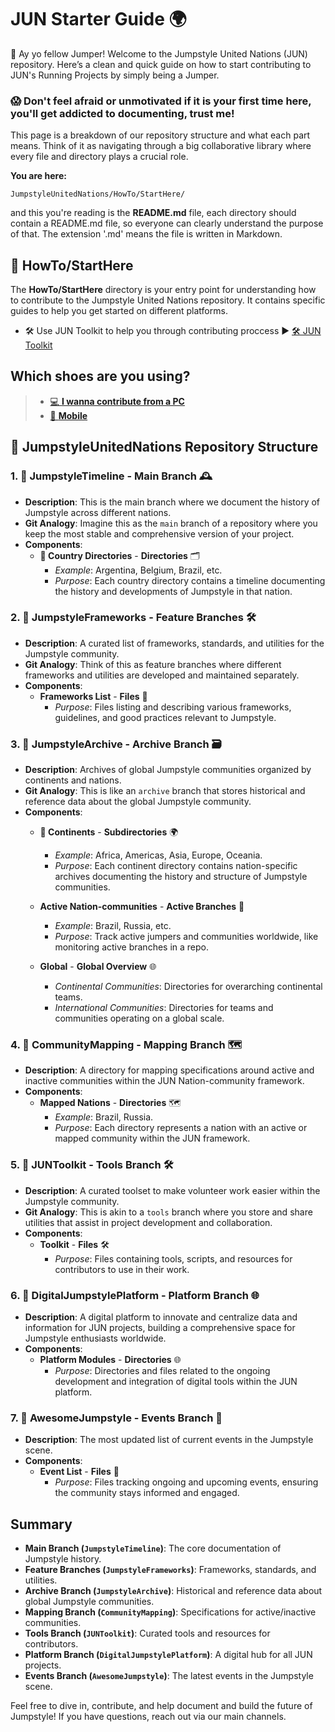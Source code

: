 # JUN Starter Guide 🌍

🤖 Ay yo fellow Jumper! Welcome to the Jumpstyle United Nations (JUN) repository. Here’s a clean and quick guide on how to start contributing to JUN's Running Projects by simply being a Jumper.

### 😱 Don't feel afraid or unmotivated if it is your first time here, you'll get addicted to documenting, trust me!

This page is a breakdown of our repository structure and what each part means. Think of it as navigating through a big collaborative library where every file and directory plays a crucial role.

**You are here:** 
```
JumpstyleUnitedNations/HowTo/StartHere/
```
and this you're reading is the **README.md** file, each directory should contain a README.md file, so everyone can clearly understand the purpose of that. The extension '.md' means the file is written in Markdown.


## 📂 HowTo/StartHere

The **HowTo/StartHere** directory is your entry point for understanding how to contribute to the Jumpstyle United Nations repository. It contains specific guides to help you get started on different platforms.

- 🛠️ Use JUN Toolkit to help you through contributing proccess ► [🛠️ JUN Toolkit](../../JUNToolkit/)

## Which shoes are you using?

> - [💻 **I wanna contribute from a PC**](./PC/)
> - [📱 **Mobile**](./Mobile/)

## 📂 JumpstyleUnitedNations Repository Structure

### 1. **📂 JumpstyleTimeline** - **Main Branch** 🕰️

- **Description**: This is the main branch where we document the history of Jumpstyle across different nations.
- **Git Analogy**: Imagine this as the `main` branch of a repository where you keep the most stable and comprehensive version of your project.
- **Components**:
  - **📂 Country Directories** - **Directories** 🗂️
    - *Example*: Argentina, Belgium, Brazil, etc.
    - *Purpose*: Each country directory contains a timeline documenting the history and developments of Jumpstyle in that nation.

### 2. **📂 JumpstyleFrameworks** - **Feature Branches** 🛠️

- **Description**: A curated list of frameworks, standards, and utilities for the Jumpstyle community.
- **Git Analogy**: Think of this as feature branches where different frameworks and utilities are developed and maintained separately.
- **Components**:
  - **Frameworks List** - **Files** 📜
    - *Purpose*: Files listing and describing various frameworks, guidelines, and good practices relevant to Jumpstyle.

### 3. **📂 JumpstyleArchive** - **Archive Branch** 🗃️

- **Description**: Archives of global Jumpstyle communities organized by continents and nations.
- **Git Analogy**: This is like an `archive` branch that stores historical and reference data about the global Jumpstyle community.
- **Components**:
  - **📂 Continents** - **Subdirectories** 🌍
    - *Example*: Africa, Americas, Asia, Europe, Oceania.
    - *Purpose*: Each continent directory contains nation-specific archives documenting the history and structure of Jumpstyle communities.

  - **Active Nation-communities** - **Active Branches** 🔄
    - *Example*: Brazil, Russia, etc.
    - *Purpose*: Track active jumpers and communities worldwide, like monitoring active branches in a repo.

  - **Global** - **Global Overview** 🌐
    - *Continental Communities*: Directories for overarching continental teams.
    - *International Communities*: Directories for teams and communities operating on a global scale.

### 4. **📂 CommunityMapping** - **Mapping Branch** 🗺️

- **Description**: A directory for mapping specifications around active and inactive communities within the JUN Nation-community framework.
- **Components**:
  - **Mapped Nations** - **Directories** 🗺️
    - *Example*: Brazil, Russia.
    - *Purpose*: Each directory represents a nation with an active or mapped community within the JUN framework.

### 5. **📂 JUNToolkit** - **Tools Branch** 🛠️

- **Description**: A curated toolset to make volunteer work easier within the Jumpstyle community.
- **Git Analogy**: This is akin to a `tools` branch where you store and share utilities that assist in project development and collaboration.
- **Components**:
  - **Toolkit** - **Files** 🛠️
    - *Purpose*: Files containing tools, scripts, and resources for contributors to use in their work.

### 6. **📂 DigitalJumpstylePlatform** - **Platform Branch** 🌐

- **Description**: A digital platform to innovate and centralize data and information for JUN projects, building a comprehensive space for Jumpstyle enthusiasts worldwide.
- **Components**:
  - **Platform Modules** - **Directories** 🌐
    - *Purpose*: Directories and files related to the ongoing development and integration of digital tools within the JUN platform.

### 7. **📂 AwesomeJumpstyle** - **Events Branch** 📅

- **Description**: The most updated list of current events in the Jumpstyle scene.
- **Components**:
  - **Event List** - **Files** 📅
    - *Purpose*: Files tracking ongoing and upcoming events, ensuring the community stays informed and engaged.

## Summary

- **Main Branch (`JumpstyleTimeline`)**: The core documentation of Jumpstyle history.
- **Feature Branches (`JumpstyleFrameworks`)**: Frameworks, standards, and utilities.
- **Archive Branch (`JumpstyleArchive`)**: Historical and reference data about global Jumpstyle communities.
- **Mapping Branch (`CommunityMapping`)**: Specifications for active/inactive communities.
- **Tools Branch (`JUNToolkit`)**: Curated tools and resources for contributors.
- **Platform Branch (`DigitalJumpstylePlatform`)**: A digital hub for all JUN projects.
- **Events Branch (`AwesomeJumpstyle`)**: The latest events in the Jumpstyle scene.

Feel free to dive in, contribute, and help document and build the future of Jumpstyle! If you have questions, reach out via our main channels.


[def]: ./PC
